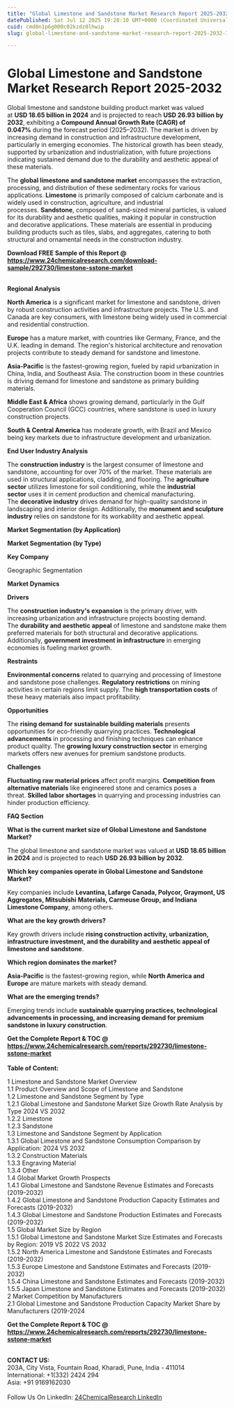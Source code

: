 ```yaml
---
title: "Global Limestone and Sandstone Market Research Report 2025-2032"
datePublished: Sat Jul 12 2025 19:28:10 GMT+0000 (Coordinated Universal Time)
cuid: cmd0n1p6g000c02kzdz0lhwip
slug: global-limestone-and-sandstone-market-research-report-2025-2032-1

---
```


# Global Limestone and Sandstone Market Research Report 2025-2032

<p>Global limestone and sandstone building product market was valued at <strong>USD 18.65 billion in 2024</strong> and is projected to reach <strong>USD 26.93 billion by 2032</strong>, exhibiting a <strong>Compound Annual Growth Rate (CAGR) of 0.047%</strong> during the forecast period (2025–2032). The market is driven by increasing demand in construction and infrastructure development, particularly in emerging economies. The historical growth has been steady, supported by urbanization and industrialization, with future projections indicating sustained demand due to the durability and aesthetic appeal of these materials.</p><p>
</p><p>The <strong>global limestone and sandstone market</strong> encompasses the extraction, processing, and distribution of these sedimentary rocks for various applications. <strong>Limestone</strong> is primarily composed of calcium carbonate and is widely used in construction, agriculture, and industrial processes. <strong>Sandstone</strong>, composed of sand-sized mineral particles, is valued for its durability and aesthetic qualities, making it popular in construction and decorative applications. These materials are essential in producing building products such as tiles, slabs, and aggregates, catering to both structural and ornamental needs in the construction industry.</p><div><b>Download FREE Sample of this Report @ 
            <a href="https://www.24chemicalresearch.com/download-sample/292730/limestone-sstone-market">
            https://www.24chemicalresearch.com/download-sample/292730/limestone-sstone-market</a></b></div><br><p>
<strong>Regional Analysis</strong></p><p>
</p><p><strong>North America</strong> is a significant market for limestone and sandstone, driven by robust construction activities and infrastructure projects. The U.S. and Canada are key consumers, with limestone being widely used in commercial and residential construction.</p><p>
</p><p><strong>Europe</strong> has a mature market, with countries like Germany, France, and the U.K. leading in demand. The region's historical architecture and renovation projects contribute to steady demand for sandstone and limestone.</p><p>
</p><p><strong>Asia-Pacific</strong> is the fastest-growing region, fueled by rapid urbanization in China, India, and Southeast Asia. The construction boom in these countries is driving demand for limestone and sandstone as primary building materials.</p><p>
</p><p><strong>Middle East &amp; Africa</strong> shows growing demand, particularly in the Gulf Cooperation Council (GCC) countries, where sandstone is used in luxury construction projects.</p><p>
</p><p><strong>South &amp; Central America</strong> has moderate growth, with Brazil and Mexico being key markets due to infrastructure development and urbanization.</p><p>
<strong>End User Industry Analysis</strong></p><p>
</p><p>The <strong>construction industry</strong> is the largest consumer of limestone and sandstone, accounting for over 70% of the market. These materials are used in structural applications, cladding, and flooring. The <strong>agriculture sector</strong> utilizes limestone for soil conditioning, while the <strong>industrial sector</strong> uses it in cement production and chemical manufacturing. The <strong>decorative industry</strong> drives demand for high-quality sandstone in landscaping and interior design. Additionally, the <strong>monument and sculpture industry</strong> relies on sandstone for its workability and aesthetic appeal.</p><p>
<strong>Market Segmentation (by Application)</strong></p><p>
</p><p>
<strong>Market Segmentation (by Type)</strong></p><p>
</p><p>
<strong>Key Company</strong></p><p>
</p><p>
Geographic Segmentation</p><p>
</p><p>
<strong>Market Dynamics</strong></p><p>
<strong>Drivers</strong></p><p>
</p><p>The <strong>construction industry's expansion</strong> is the primary driver, with increasing urbanization and infrastructure projects boosting demand. The <strong>durability and aesthetic appeal</strong> of limestone and sandstone make them preferred materials for both structural and decorative applications. Additionally, <strong>government investment in infrastructure</strong> in emerging economies is fueling market growth.</p><p>
<strong>Restraints</strong></p><p>
</p><p><strong>Environmental concerns</strong> related to quarrying and processing of limestone and sandstone pose challenges. <strong>Regulatory restrictions</strong> on mining activities in certain regions limit supply. The <strong>high transportation costs</strong> of these heavy materials also impact profitability.</p><p>
<strong>Opportunities</strong></p><p>
</p><p>The <strong>rising demand for sustainable building materials</strong> presents opportunities for eco-friendly quarrying practices. <strong>Technological advancements</strong> in processing and finishing techniques can enhance product quality. The <strong>growing luxury construction sector</strong> in emerging markets offers new avenues for premium sandstone products.</p><p>
<strong>Challenges</strong></p><p>
</p><p><strong>Fluctuating raw material prices</strong> affect profit margins. <strong>Competition from alternative materials</strong> like engineered stone and ceramics poses a threat. <strong>Skilled labor shortages</strong> in quarrying and processing industries can hinder production efficiency.</p><p>
<strong>FAQ Section</strong></p><p>
</p><p><strong>What is the current market size of Global Limestone and Sandstone Market?</strong></p><p>
</p><p>The global limestone and sandstone market was valued at <strong>USD 18.65 billion in 2024</strong> and is projected to reach <strong>USD 26.93 billion by 2032</strong>.</p><p>
</p><p><strong>Which key companies operate in Global Limestone and Sandstone Market?</strong></p><p>
</p><p>Key companies include <strong>Levantina, Lafarge Canada, Polycor, Graymont, US Aggregates, Mitsubishi Materials, Carmeuse Group, and Indiana Limestone Company</strong>, among others.</p><p>
</p><p><strong>What are the key growth drivers?</strong></p><p>
</p><p>Key growth drivers include <strong>rising construction activity, urbanization, infrastructure investment, and the durability and aesthetic appeal of limestone and sandstone</strong>.</p><p>
</p><p><strong>Which region dominates the market?</strong></p><p>
</p><p><strong>Asia-Pacific</strong> is the fastest-growing region, while <strong>North America and Europe</strong> are mature markets with steady demand.</p><p>
</p><p><strong>What are the emerging trends?</strong></p><p>
</p><p>Emerging trends include <strong>sustainable quarrying practices, technological advancements in processing, and increasing demand for premium sandstone in luxury construction</strong>.</p>

<div><b>Get the Complete Report & TOC @ 
            <a href="https://www.24chemicalresearch.com/reports/292730/limestone-sstone-market">
            https://www.24chemicalresearch.com/reports/292730/limestone-sstone-market</a></b></div><br>
            <b>Table of Content:</b><p>1 Limestone and Sandstone Market Overview<br />
    1.1 Product Overview and Scope of Limestone and Sandstone<br />
    1.2 Limestone and Sandstone Segment by Type<br />
        1.2.1 Global Limestone and Sandstone Market Size Growth Rate Analysis by Type 2024 VS 2032<br />
        1.2.2 Limestone<br />
        1.2.3 Sandstone<br />
    1.3 Limestone and Sandstone Segment by Application<br />
        1.3.1 Global Limestone and Sandstone Consumption Comparison by Application: 2024 VS 2032<br />
        1.3.2 Construction Materials<br />
        1.3.3 Engraving Material<br />
        1.3.4 Other<br />
    1.4 Global Market Growth Prospects<br />
        1.4.1 Global Limestone and Sandstone Revenue Estimates and Forecasts (2019-2032)<br />
        1.4.2 Global Limestone and Sandstone Production Capacity Estimates and Forecasts (2019-2032)<br />
        1.4.3 Global Limestone and Sandstone Production Estimates and Forecasts (2019-2032)<br />
    1.5 Global Market Size by Region<br />
        1.5.1 Global Limestone and Sandstone Market Size Estimates and Forecasts by Region: 2019 VS 2022 VS 2032<br />
        1.5.2 North America Limestone and Sandstone Estimates and Forecasts (2019-2032)<br />
        1.5.3 Europe Limestone and Sandstone Estimates and Forecasts (2019-2032)<br />
        1.5.4 China Limestone and Sandstone Estimates and Forecasts (2019-2032)<br />
        1.5.5 Japan Limestone and Sandstone Estimates and Forecasts (2019-2032)<br />
2 Market Competition by Manufacturers<br />
    2.1 Global Limestone and Sandstone Production Capacity Market Share by Manufacturers (2019-2024</p>

<div><b>Get the Complete Report & TOC @ 
            <a href="https://www.24chemicalresearch.com/reports/292730/limestone-sstone-market">
            https://www.24chemicalresearch.com/reports/292730/limestone-sstone-market</a></b></div><br>

<b>CONTACT US:</b><br>
            203A, City Vista, Fountain Road, Kharadi, Pune, India - 411014<br>
            International: +1(332) 2424 294<br>
            Asia: +91 9169162030 <br><br>
            Follow Us On LinkedIn: <a href="https://www.linkedin.com/company/24chemicalresearch/">24ChemicalResearch LinkedIn</a>